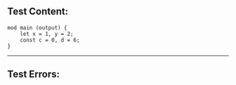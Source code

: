 
Test Content: 
-------------------------
```
mod main (output) {
    let x = 1, y = 2;
    const c = 0, d = 6;
}
```
------------------------

Test Errors:
-------------------------
```

```
